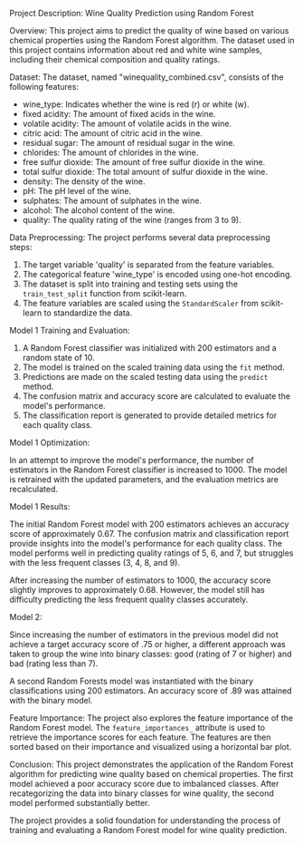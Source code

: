 Project Description: Wine Quality Prediction using Random Forest

Overview:
This project aims to predict the quality of wine based on various chemical properties using the Random Forest algorithm. The dataset used in this project contains information about red and white wine samples, including their chemical composition and quality ratings.

Dataset:
The dataset, named "winequality_combined.csv", consists of the following features:
- wine_type: Indicates whether the wine is red (r) or white (w).
- fixed acidity: The amount of fixed acids in the wine.
- volatile acidity: The amount of volatile acids in the wine.
- citric acid: The amount of citric acid in the wine.
- residual sugar: The amount of residual sugar in the wine.
- chlorides: The amount of chlorides in the wine.
- free sulfur dioxide: The amount of free sulfur dioxide in the wine.
- total sulfur dioxide: The total amount of sulfur dioxide in the wine.
- density: The density of the wine.
- pH: The pH level of the wine.
- sulphates: The amount of sulphates in the wine.
- alcohol: The alcohol content of the wine.
- quality: The quality rating of the wine (ranges from 3 to 9).

Data Preprocessing:
The project performs several data preprocessing steps:
1. The target variable 'quality' is separated from the feature variables.
2. The categorical feature 'wine_type' is encoded using one-hot encoding.
3. The dataset is split into training and testing sets using the `train_test_split` function from scikit-learn.
4. The feature variables are scaled using the `StandardScaler` from scikit-learn to standardize the data.

Model 1 Training and Evaluation:
1. A Random Forest classifier was initialized with 200 estimators and a random state of 10.
2. The model is trained on the scaled training data using the `fit` method.
3. Predictions are made on the scaled testing data using the `predict` method.
4. The confusion matrix and accuracy score are calculated to evaluate the model's performance.
5. The classification report is generated to provide detailed metrics for each quality class.

Model 1 Optimization:

In an attempt to improve the model's performance, the number of estimators in the Random Forest classifier is increased to 1000. The model is retrained with the updated parameters, and the evaluation metrics are recalculated.

Model 1 Results:

The initial Random Forest model with 200 estimators achieves an accuracy score of approximately 0.67. The confusion matrix and classification report provide insights into the model's performance for each quality class. The model performs well in predicting quality ratings of 5, 6, and 7, but struggles with the less frequent classes (3, 4, 8, and 9).

After increasing the number of estimators to 1000, the accuracy score slightly improves to approximately 0.68. However, the model still has difficulty predicting the less frequent quality classes accurately.

Model 2:

Since increasing the number of estimators in the previous model did not achieve a target accuracy score of .75 or higher, a different approach was taken to group the wine into binary classes: good (rating of 7 or higher) and bad (rating less than 7).

A second Random Forests model was instantiated with the binary classifications using 200 estimators. An accuracy score of .89 was attained with the binary model. 

Feature Importance:
The project also explores the feature importance of the Random Forest model. The `feature_importances_` attribute is used to retrieve the importance scores for each feature. The features are then sorted based on their importance and visualized using a horizontal bar plot.

Conclusion:
This project demonstrates the application of the Random Forest algorithm for predicting wine quality based on chemical properties. The first model achieved a poor accuracy score due to imbalanced classes. After recategorizing the data into binary classes for wine quality, the second model performed substantially better.

The project provides a solid foundation for understanding the process of training and evaluating a Random Forest model for wine quality prediction.
